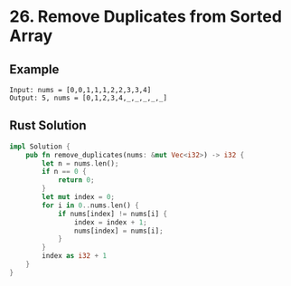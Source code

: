 <script setup>
import P26 from '../../src/components/P26.vue'
</script>

# 26. Remove Duplicates from Sorted Array

## Example

```
Input: nums = [0,0,1,1,1,2,2,3,3,4]
Output: 5, nums = [0,1,2,3,4,_,_,_,_,_]
```

<P26 />

## Rust Solution

```rust
impl Solution {
    pub fn remove_duplicates(nums: &mut Vec<i32>) -> i32 {
        let n = nums.len();
        if n == 0 {
            return 0;
        }
        let mut index = 0;
        for i in 0..nums.len() {
            if nums[index] != nums[i] {
                index = index + 1;
                nums[index] = nums[i];
            }
        }
        index as i32 + 1
    }
}
```
